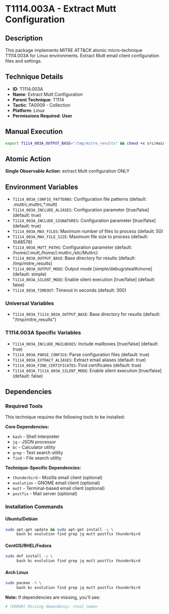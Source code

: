 # T1114.003A - Extract Mutt Configuration

## Description
This package implements MITRE ATT&CK atomic micro-technique T1114.003A for Linux environments. Extract Mutt email client configuration files and settings.

## Technique Details
- **ID**: T1114.003A
- **Name**: Extract Mutt Configuration
- **Parent Technique**: T1114
- **Tactic**: TA0009 - Collection
- **Platform**: Linux
- **Permissions Required**: **User**

## Manual Execution
```bash
export T1114_003A_OUTPUT_BASE="/tmp/mitre_results" && chmod +x src/main.sh && ./src/main.sh
```

## Atomic Action
**Single Observable Action**: extract Mutt configuration ONLY

## Environment Variables
- `T1114_003A_CONFIG_PATTERNS`: Configuration file patterns (default: .muttrc,muttrc,*.mutt)
- `T1114_003A_INCLUDE_ALIASES`: Configuration parameter [true/false] (default: true)
- `T1114_003A_INCLUDE_SIGNATURES`: Configuration parameter [true/false] (default: true)
- `T1114_003A_MAX_FILES`: Maximum number of files to process (default: 50)
- `T1114_003A_MAX_FILE_SIZE`: Maximum file size to process (default: 1048576)
- `T1114_003A_MUTT_PATHS`: Configuration parameter (default: /home/*/.mutt,/home/*/.muttrc,/etc/Muttrc)
- `T1114_003A_OUTPUT_BASE`: Base directory for results (default: /tmp/mitre_results)
- `T1114_003A_OUTPUT_MODE`: Output mode [simple/debug/stealth/none] (default: simple)
- `T1114_003A_SILENT_MODE`: Enable silent execution [true/false] (default: false)
- `T1114_003A_TIMEOUT`: Timeout in seconds (default: 300)

### Universal Variables
- `T1114_003A_T1114_003A_OUTPUT_BASE`: Base directory for results (default: "/tmp/mitre_results")

### T1114.003A Specific Variables
- `T1114_003A_INCLUDE_MAILBOXES`: Include mailboxes [true/false] (default: true)
- `T1114_003A_PARSE_CONFIGS`: Parse configuration files (default: true)
- `T1114_003A_EXTRACT_ALIASES`: Extract email aliases (default: true)
- `T1114_003A_FIND_CERTIFICATES`: Find certificates (default: true)
- `T1114_003A_T1114_003A_SILENT_MODE`: Enable silent execution [true/false] (default: false)

## Dependencies

### Required Tools
This technique requires the following tools to be installed:

**Core Dependencies:**
- `bash` - Shell interpreter
- `jq` - JSON processor  
- `bc` - Calculator utility
- `grep` - Text search utility
- `find` - File search utility

**Technique-Specific Dependencies:**
- `thunderbird` - Mozilla email client (optional)
- `evolution` - GNOME email client (optional) 
- `mutt` - Terminal-based email client (optional)
- `postfix` - Mail server (optional)

### Installation Commands

#### Ubuntu/Debian
```bash
sudo apt-get update && sudo apt-get install -y \
     bash bc evolution find grep jq mutt postfix thunderbird
```

#### CentOS/RHEL/Fedora  
```bash
sudo dnf install -y \
     bash bc evolution find grep jq mutt postfix thunderbird
```

#### Arch Linux
```bash
sudo pacman -S \
     bash bc evolution find grep jq mutt postfix thunderbird
```

**Note:** If dependencies are missing, you'll see:
```bash
# [ERROR] Missing dependency: <tool_name>
```

